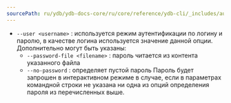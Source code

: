 ```yaml
---
sourcePath: ru/ydb/ydb-docs-core/ru/core/reference/ydb-cli/_includes/auth/options_static.md
---
```

- `--user <username>` : используется режим аутентификации по логину и паролю, в качестве логина используется значение данной опции. Дополнительно могут быть указаны:
    - `--password-file <filename>` : пароль читается из контента указанного файла
    - `--no-password` : определяет пустой пароль
    Пароль будет запрошен в интерактивном режиме в случае, если в параметрах командной строки не указана ни одна из опций определения пароля из перечисленных выше.